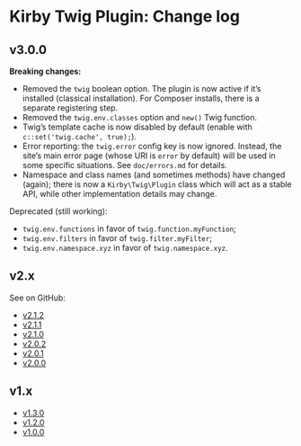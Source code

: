 Kirby Twig Plugin: Change log
=============================

v3.0.0
------

**Breaking changes:**

- Removed the `twig` boolean option. The plugin is now active if it’s installed (classical installation). For Composer installs, there is a separate registering step.
- Removed the `twig.env.classes` option and `new()` Twig function.
- Twig’s template cache is now disabled by default (enable with `c::set('twig.cache', true);`).
- Error reporting: the `twig.error` config key is now ignored. Instead, the site’s main error page (whose URI is `error` by default) will be used in some specific situations. See `doc/errors.md` for details.
- Namespace and class names (and sometimes methods) have changed (again); there is now a `Kirby\Twig\Plugin` class which will act as a stable API, while other implementation details may change.

Deprecated (still working):

- `twig.env.functions` in favor of `twig.function.myFunction`;
- `twig.env.filters` in favor of `twig.filter.myFilter`;
- `twig.env.namespace.xyz` in favor of `twig.namespace.xyz`.

v2.x
----

See on GitHub:

- [v2.1.2](https://github.com/fvsch/kirby-twig/releases/tag/v2.1.2)
- [v2.1.1](https://github.com/fvsch/kirby-twig/releases/tag/v2.1.1)
- [v2.1.0](https://github.com/fvsch/kirby-twig/releases/tag/v2.1.0)
- [v2.0.2](https://github.com/fvsch/kirby-twig/releases/tag/v2.0.2)
- [v2.0.1](https://github.com/fvsch/kirby-twig/releases/tag/v2.0.1)
- [v2.0.0](https://github.com/fvsch/kirby-twig/releases/tag/v2.0.0)

v1.x
----

- [v1.3.0](https://github.com/fvsch/kirby-twig/releases/tag/v1.3.0)
- [v1.2.0](https://github.com/fvsch/kirby-twig/releases/tag/v1.2.0)
- [v1.0.0](https://github.com/fvsch/kirby-twig/releases/tag/v1.0.0)
